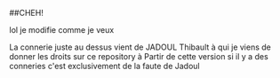 ##CHEH!

lol je modifie comme je veux


La connerie juste au dessus vient de JADOUL Thibault à qui je viens de donner les droits sur ce repository 
à Partir de cette version si il y a des conneries c'est exclusivement de la faute de Jadoul 